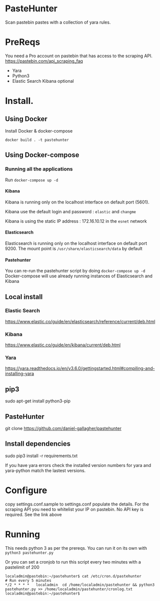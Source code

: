 # PasteHunter
Scan pastebin pastes with a collection of yara rules.

# PreReqs

You need a Pro account on pastebin that has access to the scraping API.
https://pastebin.com/api_scraping_faq

* Yara
* Python3
* Elastic Search Kibana optional

# Install.

## Using Docker

Install Docker & docker-compose

`docker build . -t pastehunter`

## Using Docker-compose

### Running all the applications
Run `docker-compose up -d`

#### Kibana

Kibana is running only on the localhost interface on default port (5601).

Kibana use the default login and password : `elastic` and `changme`

Kibana is using the static IP address : 172.16.10.12 in the `esnet`  network

#### Elasticsearch

Elasticsearch is running only on the localhost interface on default port 9200.
The mount point is `/usr/share/elasticsearch/data` by default

#### Pastehunter

You can re-run the pastehunter script by doing `docker-compose up -d`
Docker-compose will use already running instances of Elasticsearch and Kibana

## Local install

### Elastic Search
https://www.elastic.co/guide/en/elasticsearch/reference/current/deb.html

### Kibana
https://www.elastic.co/guide/en/kibana/current/deb.html

### Yara
https://yara.readthedocs.io/en/v3.6.0/gettingstarted.html#compiling-and-installing-yara

## pip3
sudo apt-get install python3-pip

## PasteHunter
git clone https://github.com/daniel-gallagher/pastehunter

## Install dependencies
sudo pip3 install -r requirements.txt

If you have yara errors check the installed version numbers for yara and yara-python match the lastest versions.


# Configure

copy settings.conf.sample to settings.conf
populate the details.
For the scraping API you need to whitelist your IP on pastebin. No API key is required. See the link above

# Running

This needs python 3 as per the prereqs.
You can run it on its own with ```python3 pastehunter.py```

Or you can set a cronjob to run this script every two minutes with a pastelimit of 200

```
localadmin@pastebin:~/pastehunter$ cat /etc/cron.d/pastehunter
# Run every 5 minutes
*/2 * * * *   localadmin  cd /home/localadmin/pastehunter && python3 pastehunter.py >> /home/localadmin/pastehunter/cronlog.txt
localadmin@pastebin:~/pastehunter$
```
